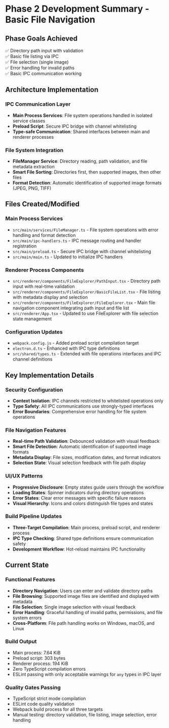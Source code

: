 # Phase 2 Development Summary - Basic File Navigation

## Phase Goals Achieved

✅ Directory path input with validation  
✅ Basic file listing via IPC  
✅ File selection (single image)  
✅ Error handling for invalid paths  
✅ Basic IPC communication working

## Architecture Implementation

### IPC Communication Layer
- **Main Process Services**: File system operations handled in isolated service classes
- **Preload Script**: Secure IPC bridge with channel whitelisting
- **Type-safe Communication**: Shared interfaces between main and renderer processes

### File System Integration
- **FileManager Service**: Directory reading, path validation, and file metadata extraction
- **Smart File Sorting**: Directories first, then supported images, then other files
- **Format Detection**: Automatic identification of supported image formats (JPEG, PNG, TIFF)

## Files Created/Modified

### Main Process Services
- `src/main/services/FileManager.ts` - File system operations with error handling and format detection
- `src/main/ipc-handlers.ts` - IPC message routing and handler registration
- `src/main/preload.ts` - Secure IPC bridge with channel whitelisting
- `src/main/main.ts` - Updated to initialize IPC handlers

### Renderer Process Components
- `src/renderer/components/FileExplorer/PathInput.tsx` - Directory path input with real-time validation
- `src/renderer/components/FileExplorer/BasicFileList.tsx` - File listing with metadata display and selection
- `src/renderer/components/FileExplorer/FileExplorer.tsx` - Main file navigation component integrating path input and file list
- `src/renderer/App.tsx` - Updated to use FileExplorer with file selection state management

### Configuration Updates
- `webpack.config.js` - Added preload script compilation target
- `electron.d.ts` - Enhanced with IPC type definitions
- `src/shared/types.ts` - Extended with file operations interfaces and IPC channel definitions

## Key Implementation Details

### Security Configuration
- **Context Isolation**: IPC channels restricted to whitelisted operations only
- **Type Safety**: All IPC communications use strongly-typed interfaces
- **Error Boundaries**: Comprehensive error handling for file system operations

### File Navigation Features
- **Real-time Path Validation**: Debounced validation with visual feedback
- **Smart File Detection**: Automatic identification of supported image formats
- **Metadata Display**: File sizes, modification dates, and format indicators
- **Selection State**: Visual selection feedback with file path display

### UI/UX Patterns
- **Progressive Disclosure**: Empty states guide users through the workflow
- **Loading States**: Spinner indicators during directory operations
- **Error States**: Clear error messages with specific failure reasons
- **Visual Hierarchy**: Icons and colors distinguish file types and states

### Build Pipeline Updates
- **Three-Target Compilation**: Main process, preload script, and renderer process
- **IPC Type Checking**: Shared type definitions ensure communication safety
- **Development Workflow**: Hot-reload maintains IPC functionality

## Current State

### Functional Features
- **Directory Navigation**: Users can enter and validate directory paths
- **File Browsing**: Supported image files are identified and displayed with metadata
- **File Selection**: Single image selection with visual feedback
- **Error Handling**: Graceful handling of invalid paths, permissions, and file system errors
- **Cross-Platform**: File path handling works on Windows, macOS, and Linux

### Build Output
- Main process: 7.64 KiB
- Preload script: 303 bytes  
- Renderer process: 194 KiB
- Zero TypeScript compilation errors
- ESLint passing with only acceptable warnings for `any` types in IPC layer

### Quality Gates Passing
- TypeScript strict mode compilation
- ESLint code quality validation
- Webpack build process for all three targets
- Manual testing: directory validation, file listing, image selection, error handling 